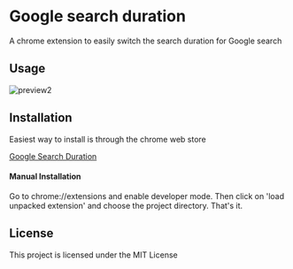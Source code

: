 # Google search duration

A chrome extension to easily switch the search duration for Google search

## Usage

![preview2](https://cloud.githubusercontent.com/assets/3944720/25312326/2e02f86e-2834-11e7-9d10-59c844cbc32e.gif)

## Installation

Easiest way to install is through the chrome web store

[Google Search Duration](https://chrome.google.com/webstore/detail/google-search-duration/gohmpbncdcmfmkoceccbdfmpjbbclnpg)


#### Manual Installation

Go to chrome://extensions and enable developer mode. Then click on 'load unpacked extension' and choose the project directory. That's it.

## License

This project is licensed under the MIT License 
